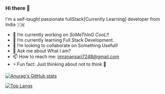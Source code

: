### Hi there 👋

I'm a self-taught passionate fullStack[Currently Learning] developer from India 🇮🇳

- 🔭 I’m currently working on <em>SoMeThInG CooL!!</em>
- 🌱 I’m currently learning Full Stack Development.
- 👯 I’m looking to collaborate on Something Usefull!
- 💬 Ask me about What I am?
- 📫 How to reach me: imranansari7248@gmail.com
- ⚡ Fun fact: Just thinking about not to think 😬



[![Anurag's GitHub stats](https://github-readme-stats.vercel.app/api?username=imranansari72&show_icons=true)](https://github.com/imranansari72/imranansari72)



[![Top Langs](https://github-readme-stats.vercel.app/api/top-langs/?username=imranansari72&layout=compact)](https://github.com/imranansari72/imranansari72)

